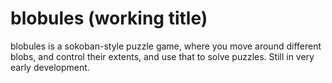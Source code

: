 # blobules (working title)

blobules is a sokoban-style puzzle game, where you move around different blobs,
and control their extents, and use that to solve puzzles.
Still in very early development.
